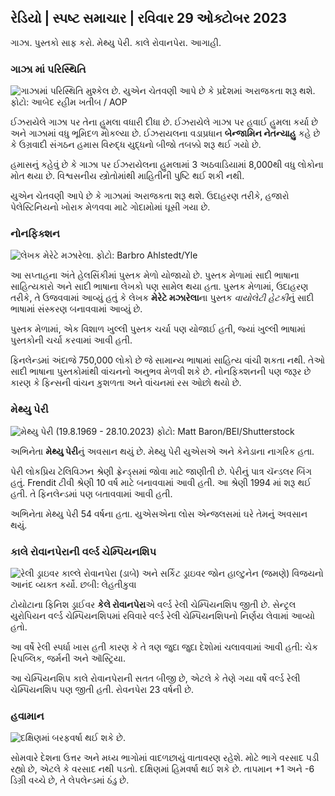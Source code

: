 ## રેડિયો \| સ્પષ્ટ સમાચાર \| રવિવાર 29 ઓક્ટોબર 2023

ગાઝા. પુસ્તકો સાફ કરો. મેથ્યુ પેરી. કાલે રોવાનપેરા. આગાહી.

### ગાઝા માં પરિસ્થિતિ

![ગાઝામાં પરિસ્થિતિ મુશ્કેલ છે. યુએન ચેતવણી આપે છે કે પ્રદેશમાં અરાજકતા શરૂ થશે. ફોટો: આબેદ રહીમ ખતીબ / AOP](https://images.cdn.yle.fi/image/upload/c_crop,h_3780,w_6720,x_0,y_700/ar_1.777777777777777,c_fill,g_faces,h_10p/02p00/1./q_auto:eco/f_auto/fl_lossy/v1698587757/39-1192921653e641fc4a70)

ઈઝરાયેલે ગાઝા પર તેના હુમલા વધારી દીધા છે. ઈઝરાયેલે ગાઝા પર હવાઈ હુમલા કર્યા છે અને ગાઝામાં વધુ ભૂમિદળ મોકલ્યા છે. ઈઝરાયલના વડાપ્રધાન **બેન્જામિન નેતન્યાહુ** કહે છે કે ઉગ્રવાદી સંગઠન હમાસ વિરુદ્ધ યુદ્ધનો બીજો તબક્કો શરૂ થઈ ગયો છે.

હમાસનું કહેવું છે કે ગાઝા પર ઈઝરાયેલના હુમલામાં 3 અઠવાડિયામાં 8,000થી વધુ લોકોના મોત થયા છે. વિશ્વસનીય સ્ત્રોતોમાંથી માહિતીની પુષ્ટિ થઈ શકી નથી.

યુએન ચેતવણી આપે છે કે ગાઝામાં અરાજકતા શરૂ થશે. ઉદાહરણ તરીકે, હજારો પેલેસ્ટિનિયનો ખોરાક મેળવવા માટે ગોદામોમાં ઘૂસી ગયા છે.

### નોનફિક્શન

![લેખક મેરેટે મઝારેલા. ફોટો: Barbro Ahlstedt/Yle](https://images.cdn.yle.fi/image/upload/c_crop,h_3159,w_5616,x_0,y_0/ar_1.777777777777777,c_fill,g_faces,h/675,h/1750q_auto:eco/f_auto/fl_lossy/v1620995152/39-806292609e6be113e02)

આ સપ્તાહના અંતે હેલસિંકીમાં પુસ્તક મેળો યોજાયો છે. પુસ્તક મેળામાં સાદી ભાષાના સાહિત્યકારો અને સાદી ભાષાના લેખકો પણ સામેલ થયા હતા. પુસ્તક મેળામાં, ઉદાહરણ તરીકે, તે ઉજવવામાં આવ્યું હતું કે લેખક **મેરેટે મઝારેલા**ના પુસ્તક *વાયોલેટી હેટકી*નું સાદી ભાષામાં સંસ્કરણ બનાવવામાં આવ્યું છે.

પુસ્તક મેળામાં, એક વિશાળ ખુલ્લી પુસ્તક ચર્ચા પણ યોજાઈ હતી, જ્યાં ખુલ્લી ભાષામાં પુસ્તકોની ચર્ચા કરવામાં આવી હતી.

ફિનલેન્ડમાં અંદાજે 750,000 લોકો છે જે સામાન્ય ભાષામાં સાહિત્ય વાંચી શકતા નથી. તેઓ સાદી ભાષાના પુસ્તકોમાંથી વાંચનનો અનુભવ મેળવી શકે છે. નોનફિક્શનની પણ જરૂર છે કારણ કે ફિન્સની વાંચન કુશળતા અને વાંચનમાં રસ ઓછો થયો છે.

### મેથ્યુ પેરી

![મેથ્યુ પેરી (19.8.1969 - 28.10.2023) ફોટો: Matt Baron/BEI/Shutterstock](https://images.cdn.yle.fi/image/upload/c_crop,h_2329,w_4141,x_0,y_54/ar1_.777777777777777,c_fill,g_faces,h_675,w_1200/dpr_1.0/q_auto:eco/f_auto/fl_lossy/v1698579698/39-1192810653f51dd50bb)

અભિનેતા **મેથ્યુ પેરી**નું અવસાન થયું છે. મેથ્યુ પેરી યુએસએ અને કેનેડાના નાગરિક હતા.

પેરી લોકપ્રિય ટેલિવિઝન શ્રેણી ફ્રેન્ડ્સમાં જોવા માટે જાણીતી છે. પેરીનું પાત્ર ચૅન્ડલર બિંગ હતું. Frendit ટીવી શ્રેણી 10 વર્ષ માટે બનાવવામાં આવી હતી. આ શ્રેણી 1994 માં શરૂ થઈ હતી. તે ફિનલેન્ડમાં પણ બતાવવામાં આવી હતી.

અભિનેતા મેથ્યુ પેરી 54 વર્ષના હતા. યુએસએના લોસ એન્જલસમાં ઘરે તેમનું અવસાન થયું.

### કાલે રોવાનપેરાની વર્લ્ડ ચેમ્પિયનશિપ

![રેલી ડ્રાઇવર કાલ્લે રોવાનપેરા (ડાબે) અને સર્કિટ ડ્રાઇવર જોન હાલ્ટુનેન (જમણે) વિજયનો આનંદ વ્યક્ત કર્યો. છબી: લેહતીકુવા](https://images.cdn.yle.fi/image/upload/c_crop,h_2406,w_4278,x_0,y_445/ar_1.77777777777777,c_fill,g_faces,h_675,w_10/d_10/d_co./f_auto/fl_lossy/v1698587806/39-1192922653e645d852bc)

ટોયોટાના ફિનિશ ડ્રાઈવર **કેલે રોવાનપેરા**એ વર્લ્ડ રેલી ચેમ્પિયનશિપ જીતી છે. સેન્ટ્રલ યુરોપિયન વર્લ્ડ ચેમ્પિયનશિપમાં રવિવારે વર્લ્ડ રેલી ચેમ્પિયનશિપનો નિર્ણય લેવામાં આવ્યો હતો.

આ વર્ષે રેલી સ્પર્ધા ખાસ હતી કારણ કે તે ત્રણ જુદા જુદા દેશોમાં ચલાવવામાં આવી હતી: ચેક રિપબ્લિક, જર્મની અને ઑસ્ટ્રિયા.

આ ચેમ્પિયનશિપ કાલે રોવાનપેરાની સતત બીજી છે, એટલે કે તેણે ગયા વર્ષે વર્લ્ડ રેલી ચેમ્પિયનશિપ પણ જીતી હતી. રોવનપેરા 23 વર્ષની છે.

### હવામાન

![દક્ષિણમાં બરફવર્ષા થઈ શકે છે.](https://images.cdn.yle.fi/image/upload/c_crop,h_1080,w_1919,x_0,y_0/ar_1.7777777777777777,c_fill,g_faces,05_6/dpr_1.0/q_auto:eco/f_auto/fl_lossy/v1698594490/39-1192967653e7ea05e07b)

સોમવારે દેશના ઉત્તર અને મધ્ય ભાગોમાં વાદળછાયું વાતાવરણ રહેશે. મોટે ભાગે વરસાદ પડી રહ્યો છે, એટલે કે વરસાદ નથી પડતો. દક્ષિણમાં હિમવર્ષા થઈ શકે છે. તાપમાન +1 અને -6 ડિગ્રી વચ્ચે છે, તે લેપલેન્ડમાં ઠંડુ છે.